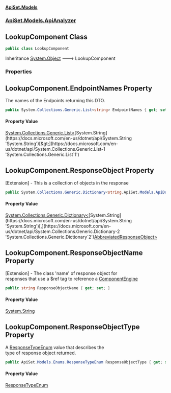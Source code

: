 #### [ApiSet.Models](ApiTestGenerator.Models.md 'ApiTestGenerator.Models')
### [ApiSet.Models.ApiAnalyzer](ApiTestGenerator.Models.md#ApiSet.Models.ApiAnalyzer 'ApiSet.Models.ApiAnalyzer')

## LookupComponent Class

```csharp
public class LookupComponent
```

Inheritance [System.Object](https://docs.microsoft.com/en-us/dotnet/api/System.Object 'System.Object') &#129106; LookupComponent
### Properties

<a name='ApiSet.Models.ApiAnalyzer.LookupComponent.EndpointNames'></a>

## LookupComponent.EndpointNames Property

The names of the Endpoints returning this DTO.

```csharp
public System.Collections.Generic.List<string> EndpointNames { get; set; }
```

#### Property Value
[System.Collections.Generic.List&lt;](https://docs.microsoft.com/en-us/dotnet/api/System.Collections.Generic.List-1 'System.Collections.Generic.List`1')[System.String](https://docs.microsoft.com/en-us/dotnet/api/System.String 'System.String')[&gt;](https://docs.microsoft.com/en-us/dotnet/api/System.Collections.Generic.List-1 'System.Collections.Generic.List`1')

<a name='ApiSet.Models.ApiAnalyzer.LookupComponent.ResponseObject'></a>

## LookupComponent.ResponseObject Property

[Extension] - This is a collection of objects in the response

```csharp
public System.Collections.Generic.Dictionary<string,ApiSet.Models.ApiDocs.AbbreviatedResponseObject> ResponseObject { get; set; }
```

#### Property Value
[System.Collections.Generic.Dictionary&lt;](https://docs.microsoft.com/en-us/dotnet/api/System.Collections.Generic.Dictionary-2 'System.Collections.Generic.Dictionary`2')[System.String](https://docs.microsoft.com/en-us/dotnet/api/System.String 'System.String')[,](https://docs.microsoft.com/en-us/dotnet/api/System.Collections.Generic.Dictionary-2 'System.Collections.Generic.Dictionary`2')[AbbreviatedResponseObject](AbbreviatedResponseObject.md 'ApiSet.Models.ApiDocs.AbbreviatedResponseObject')[&gt;](https://docs.microsoft.com/en-us/dotnet/api/System.Collections.Generic.Dictionary-2 'System.Collections.Generic.Dictionary`2')

<a name='ApiSet.Models.ApiAnalyzer.LookupComponent.ResponseObjectName'></a>

## LookupComponent.ResponseObjectName Property

[Extension] - The class 'name' of response object for  
responses that use a $ref tag to reference a [ComponentEngine](https://docs.microsoft.com/en-us/dotnet/api/ComponentEngine 'ComponentEngine')

```csharp
public string ResponseObjectName { get; set; }
```

#### Property Value
[System.String](https://docs.microsoft.com/en-us/dotnet/api/System.String 'System.String')

<a name='ApiSet.Models.ApiAnalyzer.LookupComponent.ResponseObjectType'></a>

## LookupComponent.ResponseObjectType Property

A [ResponseTypeEnum](ResponseTypeEnum.md 'ApiSet.Models.Enums.ResponseTypeEnum') value that describes the  
type of response object returned.

```csharp
public ApiSet.Models.Enums.ResponseTypeEnum ResponseObjectType { get; set; }
```

#### Property Value
[ResponseTypeEnum](ResponseTypeEnum.md 'ApiSet.Models.Enums.ResponseTypeEnum')